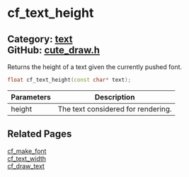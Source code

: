 # cf_text_height

Category: [text](https://github.com/RandyGaul/cute_framework/blob/master/docs/api_reference?id=text)  
GitHub: [cute_draw.h](https://github.com/RandyGaul/cute_framework/blob/master/include/cute_draw.h)  
---

Returns the height of a text given the currently pushed font.

```cpp
float cf_text_height(const char* text);
```

Parameters | Description
--- | ---
height | The text considered for rendering.

## Related Pages

[cf_make_font](https://github.com/RandyGaul/cute_framework/blob/master/docs/text/cf_make_font.md)  
[cf_text_width](https://github.com/RandyGaul/cute_framework/blob/master/docs/text/cf_text_width.md)  
[cf_draw_text](https://github.com/RandyGaul/cute_framework/blob/master/docs/text/cf_draw_text.md)  
